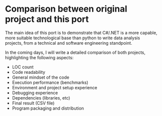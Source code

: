 # Comparison between original project and this port

The main idea of this port is to demonstrate that C#/.NET is a more capable, more suitable technological base than python to write data analysis projects, from a technical and software engineering standpoint.

In the coming days, I will write a detailed comparison of both projects, highlighting the following aspects:

 - LOC count
 - Code readability
 - General mindset of the code
 - Execution performance (benchmarks)
 - Environment and project setup experience
 - Debugging experience
 - Dependencies (libraries, etc)
 - Final result (CSV file)
 - Program packaging and distribution
